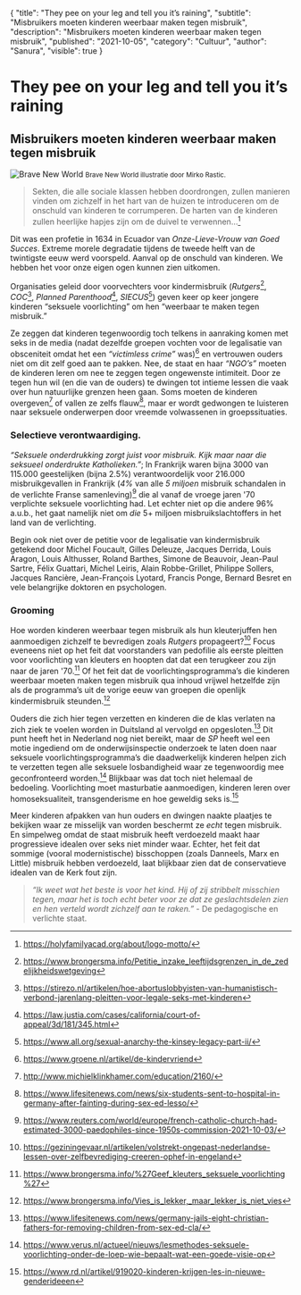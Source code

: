 {
	"title": "They pee on your leg and tell you it’s raining",
	"subtitle": "Misbruikers moeten kinderen weerbaar maken tegen misbruik",
	"description": "Misbruikers moeten kinderen weerbaar maken tegen misbruik",
	"published": "2021-10-05",
	"category": "Cultuur",
	"author": "Sanura",
	"visible": true
}

# They pee on your leg and tell you it’s raining

## Misbruikers moeten kinderen weerbaar maken tegen misbruik

<div class="img-left">
	<img src="{{.OriginalReq.URL.Path}}/thumb.webp" alt="Brave New World">
	<small class="caption">Brave New World illustratie door Mirko Rastic.</small>
</div>

>Sekten, die alle sociale klassen hebben doordrongen, zullen manieren vinden om zichzelf in het hart van de huizen te introduceren om de onschuld van kinderen te corrumperen. De harten van de kinderen zullen heerlijke hapjes zijn om de duivel te verwennen...[^1]

Dit was een profetie in 1634 in Ecuador van _Onze-Lieve-Vrouw van Goed Succes_. Extreme morele degradatie tijdens de tweede helft van de twintigste eeuw werd voorspeld. Aanval op de onschuld van kinderen. We hebben het voor onze eigen ogen kunnen zien uitkomen.

Organisaties geleid door voorvechters voor kindermisbruik (_Rutgers_[^2], _COC_[^3], _Planned Parenthood_[^4], _SIECUS_[^5]) geven keer op keer jongere kinderen “seksuele voorlichting” om hen “weerbaar te maken tegen misbruik.”

Ze zeggen dat kinderen tegenwoordig toch telkens in aanraking komen met seks in de media (nadat dezelfde groepen vochten voor de legalisatie van obsceniteit omdat het een _“victimless crime”_ was)[^6] en vertrouwen ouders niet om dit zelf goed aan te pakken. Nee, de staat en haar _“NGO’s”_ moeten de kinderen leren om nee te zeggen tegen ongewenste intimiteit. Door ze tegen hun wil (en die van de ouders) te dwingen tot intieme lessen die vaak over hun natuurlijke grenzen heen gaan. Soms moeten de kinderen overgeven[^7] of vallen ze zelfs flauw[^8], maar er wordt gedwongen te luisteren naar seksuele onderwerpen door vreemde volwassenen in groepssituaties.


### Selectieve verontwaardiging.

_“Seksuele onderdrukking zorgt juist voor misbruik. Kijk maar naar die seksueel onderdrukte Katholieken.”_; In Frankrijk waren bijna 3000 van 115.000 geestelijken (bijna 2.5%) verantwoordelijk voor 216.000 misbruikgevallen in Frankrijk (_4%_ van alle _5 miljoen_ misbruik schandalen in de verlichte Franse samenleving)[^9] die al vanaf de vroege jaren '70 verplichte seksuele voorlichting had. Let echter niet op die andere 96% a.u.b., het gaat namelijk niet om _die_ 5+ miljoen misbruikslachtoffers in het land van de verlichting.

Begin ook niet over de petitie voor de legalisatie van kindermisbruik getekend door Michel Foucault, Gilles Deleuze, Jacques Derrida, Louis Aragon, Louis Althusser, Roland Barthes, Simone de Beauvoir, Jean-Paul Sartre, Félix Guattari, Michel Leiris, Alain Robbe-Grillet, Philippe Sollers, Jacques Rancière, Jean-François Lyotard, Francis Ponge, Bernard Besret en vele belangrijke doktoren en psychologen.


### Grooming

Hoe worden kinderen weerbaar tegen misbruik als hun kleuterjuffen hen aanmoedigen zichzelf te bevredigen zoals _Rutgers_ propageert?[^10] Focus eveneens niet op het feit dat voorstanders van pedofilie als eerste pleitten voor voorlichting van kleuters en hoopten dat dat een terugkeer zou zijn naar de jaren '70.[^11] Of het feit dat de voorlichtingsprogramma’s die kinderen weerbaar moeten maken tegen misbruik qua inhoud vrijwel hetzelfde zijn als de programma’s uit de vorige eeuw van groepen die openlijk kindermisbruik steunden.[^12]

Ouders die zich hier tegen verzetten en kinderen die de klas verlaten na zich ziek te voelen worden in Duitsland al vervolgd en opgesloten.[^13] Dit punt heeft het in Nederland nog niet bereikt, maar de _SP_ heeft wel een motie ingediend om de onderwijsinspectie onderzoek te laten doen naar seksuele voorlichtingsprogramma’s die daadwerkelijk kinderen helpen zich te verzetten tegen alle seksuele losbandigheid waar ze tegenwoordig mee geconfronteerd worden.[^14] Blijkbaar was dat toch niet helemaal de bedoeling. Voorlichting moet masturbatie aanmoedigen, kinderen leren over homoseksualiteit, transgenderisme en hoe geweldig seks is.[^15]

Meer kinderen afpakken van hun ouders en dwingen naakte plaatjes te bekijken waar ze misselijk van worden beschermt ze _echt_ tegen misbruik. En simpelweg omdat de staat misbruik heeft verdoezeld maakt haar progressieve idealen over seks niet minder waar. Echter, het feit dat sommige (vooral modernistische) bisschoppen (zoals Danneels, Marx en Little) misbruik hebben verdoezeld, laat blijkbaar zien dat de conservatieve idealen van de Kerk fout zijn.

>_“Ik weet wat het beste is voor het kind. Hij of zij stribbelt misschien tegen, maar het is toch echt beter voor ze dat ze geslachtsdelen zien en hen verteld wordt zichzelf aan te raken.”_ - De pedagogische en verlichte staat.


[^1]: https://holyfamilyacad.org/about/logo-motto/
[^2]: https://www.brongersma.info/Petitie_inzake_leeftijdsgrenzen_in_de_zedelijkheidswetgeving
[^3]: https://stirezo.nl/artikelen/hoe-abortuslobbyisten-van-humanistisch-verbond-jarenlang-pleitten-voor-legale-seks-met-kinderen
[^4]: https://law.justia.com/cases/california/court-of-appeal/3d/181/345.html
[^5]: https://www.all.org/sexual-anarchy-the-kinsey-legacy-part-ii/
[^6]: https://www.groene.nl/artikel/de-kindervriend
[^7]: http://www.michielklinkhamer.com/education/2160/
[^8]: https://www.lifesitenews.com/news/six-students-sent-to-hospital-in-germany-after-fainting-during-sex-ed-lesso/
[^9]: https://www.reuters.com/world/europe/french-catholic-church-had-estimated-3000-paedophiles-since-1950s-commission-2021-10-03/
[^10]: https://geziningevaar.nl/artikelen/volstrekt-ongepast-nederlandse-lessen-over-zelfbevrediging-creeren-ophef-in-engeland
[^11]: https://www.brongersma.info/%27Geef_kleuters_seksuele_voorlichting%27
[^12]: https://www.brongersma.info/Vies_is_lekker,_maar_lekker_is_niet_vies
[^13]: https://www.lifesitenews.com/news/germany-jails-eight-christian-fathers-for-removing-children-from-sex-ed-cla/
[^14]: https://www.verus.nl/actueel/nieuws/lesmethodes-seksuele-voorlichting-onder-de-loep-wie-bepaalt-wat-een-goede-visie-op
[^15]: https://www.rd.nl/artikel/919020-kinderen-krijgen-les-in-nieuwe-genderideeen
